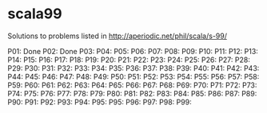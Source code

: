 # scala99
Solutions to problems listed in http://aperiodic.net/phil/scala/s-99/

P01: Done
P02: Done
P03:
P04:
P05:
P06:
P07:
P08:
P09:
P10:
P11:
P12:
P13:
P14:
P15:
P16:
P17:
P18:
P19:
P20:
P21:
P22:
P23:
P24:
P25:
P26:
P27:
P28:
P29:
P30:
P31:
P32:
P33:
P34:
P35:
P36:
P37:
P38:
P39:
P40:
P41:
P42:
P43:
P44:
P45:
P46:
P47:
P48:
P49:
P50:
P51:
P52:
P53:
P54:
P55:
P56:
P57:
P58:
P59:
P60:
P61:
P62:
P63:
P64:
P65:
P66:
P67:
P68:
P69:
P70:
P71:
P72:
P73:
P74:
P75:
P76:
P77:
P78:
P79:
P80:
P81:
P82:
P83:
P84:
P85:
P86:
P87:
P89:
P90:
P91:
P92:
P93:
P94:
P95:
P95:
P96:
P97:
P98:
P99:
